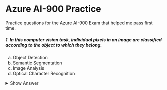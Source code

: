 # Azure AI-900 Practice
Practice questions for the Azure AI-900 Exam that helped me pass first time.

<h5>1. In this computer vision task, individual pixels in an image are classified according to the object to which they belong.</h5>

<ol type="a">
  <li>Object Detection</li>
  <li>Semantic Segmentation</li>
  <li>Image Analysis</li>
  <li>Optical Character Recognition</li>
</ol>

<details>
  <summary>Show Answer</summary>
  <p>Semantic Segmentation</p>
</details>
